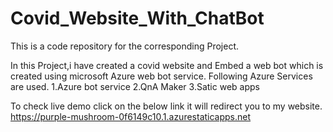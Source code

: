 # Covid_Website_With_ChatBot
This is a code repository for the corresponding Project. 

In this Project,i have created a covid website and Embed a web bot  which is created using microsoft Azure web bot service.
Following Azure Services are used.
1.Azure bot service
2.QnA Maker
3.Satic web apps

To check live demo click on the below link 
it will redirect you to my website.
https://purple-mushroom-0f6149c10.1.azurestaticapps.net
